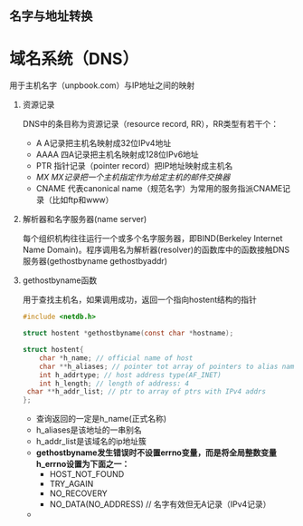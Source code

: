 ## 名字与地址转换

# 域名系统（DNS）

用于主机名字（unpbook.com）与IP地址之间的映射

1. 资源记录

   DNS中的条目称为资源记录（resource record, RR），RR类型有若干个：

   * A	A记录把主机名映射成32位IPv4地址
   * AAAA    四A记录把主机名映射成128位IPv6地址
   * PTR    指针记录（pointer record）把IP地址映射成主机名
   * *MX    MX记录把一个主机指定作为给定主机的邮件交换器*
   * CNAME    代表canonical name（规范名字）为常用的服务指派CNAME记录（比如ftp和www）

2. 解析器和名字服务器(name server)

   每个组织机构往往运行一个或多个名字服务器，即BIND(Berkeley Internet Name Domain)。程序调用名为解析器(resolver)的函数库中的函数接触DNS服务器(gethostbyname gethostbyaddr)

3. gethostbyname函数

   用于查找主机名，如果调用成功，返回一个指向hostent结构的指针

   ```c
   #include <netdb.h>
   
   struct hostent *gethostbyname(const char *hostname);
   
   struct hostent{
       char *h_name; // official name of host
       char **h_aliases; // pointer tot array of pointers to alias names
       int h_addrtype; // host address type(AF_INET)
       int h_length; // length of address: 4
   	char **h_addr_list; // ptr to array of ptrs with IPv4 addrs        
   };
   ```

   * 查询返回的一定是h_name(正式名称)
   * h_aliases是该地址的一串别名
   * h_addr_list是该域名的ip地址簇
   * **gethostbyname发生错误时不设置errno变量，而是将全局整数变量h_errno设置为下面之一：**
     * HOST_NOT_FOUND
     * TRY_AGAIN
     * NO_RECOVERY
     * NO_DATA(NO_ADDRESS)  // 名字有效但无A记录（IPv4记录）
   * 